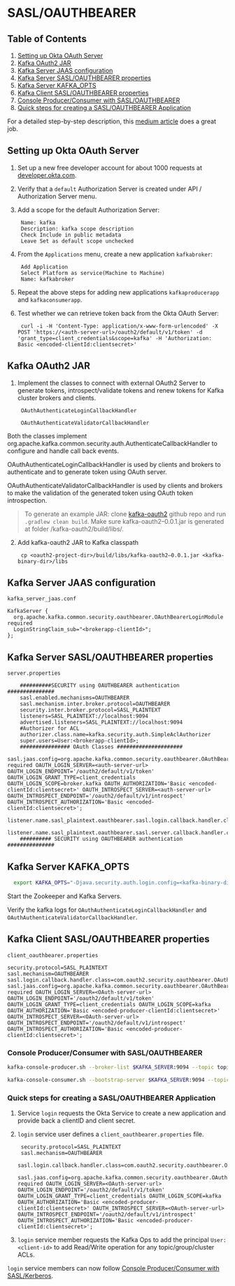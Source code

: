 # SASL/OAUTHBEARER

## Table of Contents
1. [Setting up Okta OAuth Server](#setting-up-okta-oauth-server)
2. [Kafka OAuth2 JAR](#kafka-oauth2-jar)
3. [Kafka Server JAAS configuration](#kafka-server-jaas-configuration)
4. [Kafka Server SASL/OAUTHBEARER properties](#kafka-server-sasloauthbearer-properties)
5. [Kafka Server KAFKA_OPTS](#kafka-server-kafkaopts)
6. [Kafka Client SASL/OAUTHBEARER properties](#kafka-client-sasloauthbearer-properties)
7. [Console Producer/Consumer with SASL/OAUTHBEARER](#console-producerconsumer-with-sasloauthbearer)
8. [Quick steps for creating a SASL/OAUTHBEARER Application](#quick-steps-for-creating-a-sasloauthbearer-application)


For a detailed step-by-step description, this [medium article](https://medium.com/egen/how-to-configure-oauth2-authentication-for-apache-kafka-cluster-using-okta-8c60d4a85b43) does a great job.

## Setting up Okta OAuth Server

1. Set up a new free developer account for about 1000 requests at [developer.okta.com](https://developer.okta.com).

2. Verify that a `default` Authorization Server is created under API / Authorization Server menu.

3. Add a scope for the default Authorization Server:

        Name: kafka
        Description: kafka scope description
        Check Include in public metadata
        Leave Set as default scope unchecked

4. From the `Applications` menu, create a new application `kafkabroker`:

        Add Application
        Select Platform as service(Machine to Machine)
        Name: kafkabroker

5. Repeat the above steps for adding new applications `kafkaproducerapp` and `kafkaconsumerapp`.

6. Test whether we can retrieve token back from the Okta OAuth Server:

        curl -i -H 'Content-Type: application/x-www-form-urlencoded' -X POST 'https://<auth-server-url>/oauth2/default/v1/token' -d 'grant_type=client_credentials&scope=kafka' -H 'Authorization: Basic <encoded-clientId:clientsecret>'


## Kafka OAuth2 JAR

1. Implement the classes to connect with external OAuth2 Server to generate tokens, introspect/validate tokens and renew tokens for Kafka cluster brokers and clients.

        OAuthAuthenticateLoginCallbackHandler
                
        OAuthAuthenticateValidatorCallbackHandler
        
Both the classes implement org.apache.kafka.common.security.auth.AuthenticateCallbackHandler to configure and handle call back events.

OAuthAuthenticateLoginCallbackHandler is used by clients and brokers to authenticate and to generate token using OAuth server.

OAuthAuthenticateValidatorCallbackHandler is used by clients and brokers to make the validation of the generated token using OAuth token introspection.

> To generate an example JAR: clone [kafka-oauth2](https://github.com/vishwavangari/kafka-oauth2) github repo and run `.gradlew clean build`. Make sure kafka-oauth2–0.0.1.jar is generated at folder <oauth2-repo-dir>/kafka-oauth2/build/libs/.

2. Add kafka-oauth2 JAR to Kafka classpath

        cp <oauth2-project-dir>/build/libs/kafka-oauth2–0.0.1.jar <kafka-binary-dir>/libs



## Kafka Server JAAS configuration
`kafka_server_jaas.conf`
```
KafkaServer {
  org.apache.kafka.common.security.oauthbearer.OAuthBearerLoginModule required
  LoginStringClaim_sub="<brokerapp-clientId>";
};
```


## Kafka Server SASL/OAUTHBEARER properties
`server.properties`

        ##########SECURITY using OAUTHBEARER authentication ###############
        sasl.enabled.mechanisms=OAUTHBEARER
        sasl.mechanism.inter.broker.protocol=OAUTHBEARER
        security.inter.broker.protocol=SASL_PLAINTEXT
        listeners=SASL_PLAINTEXT://localhost:9094
        advertised.listeners=SASL_PLAINTEXT://localhost:9094
        #Authorizer for ACL
        authorizer.class.name=kafka.security.auth.SimpleAclAuthorizer
        super.users=User:<brokerapp-clientId>;
        ################ OAuth Classes #####################
        sasl.jaas.config=org.apache.kafka.common.security.oauthbearer.OAuthBearerLoginModule required OAUTH_LOGIN_SERVER=<auth-server-url> OAUTH_LOGIN_ENDPOINT='/oauth2/default/v1/token' OAUTH_LOGIN_GRANT_TYPE=client_credentials OAUTH_LOGIN_SCOPE=broker.kafka OAUTH_AUTHORIZATION='Basic <encoded-clientId:clientsecret>' OAUTH_INTROSPECT_SERVER=<auth-server-url> OAUTH_INTROSPECT_ENDPOINT='/oauth2/default/v1/introspect' OAUTH_INTROSPECT_AUTHORIZATION='Basic <encoded-clientId:clientsecret>';
        listener.name.sasl_plaintext.oauthbearer.sasl.login.callback.handler.class=com.oauth2.security.oauthbearer.OAuthAuthenticateLoginCallbackHandler
        listener.name.sasl_plaintext.oauthbearer.sasl.server.callback.handler.class=com.oauth2.security.oauthbearer.OAuthAuthenticateValidatorCallbackHandler
        ########## SECURITY using OAUTHBEARER authentication ###############


## Kafka Server KAFKA_OPTS

```bash
  export KAFKA_OPTS="-Djava.security.auth.login.config=<kafka-binary-dir>/config/kafka_server_jaas.conf -DOAUTH_WITH_SSL=true -DOAUTH_LOGIN_SERVER=<OAuth-server-url> -DOAUTH_LOGIN_ENDPOINT=/oauth2/default/v1/token -DOAUTH_LOGIN_GRANT_TYPE=client_credentials -DOAUTH_LOGIN_SCOPE=kafka -DOAUTH_INTROSPECT_SERVER=<OAuth-server-url> -DOAUTH_INTROSPECT_ENDPOINT=/oauth2/default/v1/introspect -DOAUTH_AUTHORIZATION=Basic%20<encoded-clientId:clientsecret> -DOAUTH_INTROSPECT_AUTHORIZATION=Basic%20<encoded-clientId:clientsecret>"
```

Start the Zookeeper and Kafka Servers.

Verify the kafka logs for `OAuthAuthenticateLoginCallbackHandler` and `OAuthAuthenticateValidatorCallbackHandler`.


## Kafka Client SASL/OAUTHBEARER properties

`client_oauthbearer.properties`

```properties
security.protocol=SASL_PLAINTEXT
sasl.mechanism=OAUTHBEARER
sasl.login.callback.handler.class=com.oauth2.security.oauthbearer.OAuthAuthenticateLoginCallbackHandler
sasl.jaas.config=org.apache.kafka.common.security.oauthbearer.OAuthBearerLoginModule required OAUTH_LOGIN_SERVER=<OAuth-server-url> OAUTH_LOGIN_ENDPOINT='/oauth2/default/v1/token' OAUTH_LOGIN_GRANT_TYPE=client_credentials OAUTH_LOGIN_SCOPE=kafka OAUTH_AUTHORIZATION='Basic <encoded-producer-clientId:clientsecret>' OAUTH_INTROSPECT_SERVER=<OAuth-server-url> OAUTH_INTROSPECT_ENDPOINT='/oauth2/default/v1/introspect' OAUTH_INTROSPECT_AUTHORIZATION='Basic <encoded-producer-clientId:clientsecret>';
```

### Console Producer/Consumer with SASL/OAUTHBEARER
```bash
kafka-console-producer.sh --broker-list $KAFKA_SERVER:9094 --topic topic1 --producer.config client_kerberos.properties

kafka-console-consumer.sh --bootstrap-server $KAFKA_SERVER:9094 --topic topic1 --consumer.config client_kerberos.properties
```



### Quick steps for creating a SASL/OAUTHBEARER Application

1. Service `login` requests the Okta Service to create a new application and provide back a clientID and client secret.

2. `login` service user defines a `client_oauthbearer.properties` file.

        security.protocol=SASL_PLAINTEXT
        sasl.mechanism=OAUTHBEARER
        sasl.login.callback.handler.class=com.oauth2.security.oauthbearer.OAuthAuthenticateLoginCallbackHandler
        sasl.jaas.config=org.apache.kafka.common.security.oauthbearer.OAuthBearerLoginModule required OAUTH_LOGIN_SERVER=<OAuth-server-url> OAUTH_LOGIN_ENDPOINT='/oauth2/default/v1/token' OAUTH_LOGIN_GRANT_TYPE=client_credentials OAUTH_LOGIN_SCOPE=kafka OAUTH_AUTHORIZATION='Basic <encoded-producer-clientId:clientsecret>' OAUTH_INTROSPECT_SERVER=<OAuth-server-url> OAUTH_INTROSPECT_ENDPOINT='/oauth2/default/v1/introspect' OAUTH_INTROSPECT_AUTHORIZATION='Basic <encoded-producer-clientId:clientsecret>';


3. `login` service member requests the Kafka Ops to add the principal `User:<client-id>` to add Read/Write operation for any topic/group/cluster ACLs.



`login` service members can now follow [Console Producer/Consumer with SASL/Kerberos](#console-producerconsumer-with-sasloauthbearer).




